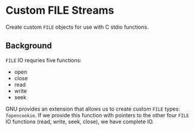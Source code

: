 # Custom FILE Streams

Create custom `FILE` objects for use with C stdio functions.

## Background

`FILE` IO requries five functions:

  * open
  * close
  * read
  * write
  * seek

GNU provides an extension that allows us to create custom `FILE` types:
` fopencookie`. If we provide this function with pointers to the other four
`FILE` IO functions (read, write, seek, close), we have complete IO.
